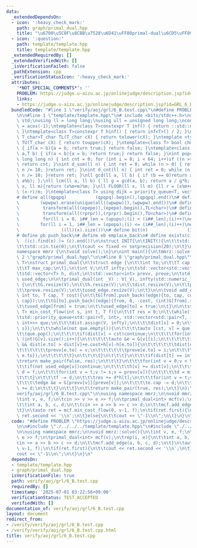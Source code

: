 ```yaml
---
data:
  _extendedDependsOn:
  - icon: ':heavy_check_mark:'
    path: graph/primal_dual.hpp
    title: "\u6700\u5C0F\u8CBB\u7528\u6D41\uFF08primal-dual\u6CD5\uFF09"
  - icon: ':question:'
    path: template/template.hpp
    title: template/template.hpp
  _extendedRequiredBy: []
  _extendedVerifiedWith: []
  _isVerificationFailed: false
  _pathExtension: cpp
  _verificationStatusIcon: ':heavy_check_mark:'
  attributes:
    '*NOT_SPECIAL_COMMENTS*': ''
    PROBLEM: https://judge.u-aizu.ac.jp/onlinejudge/description.jsp?id=GRL_6_B
    links:
    - https://judge.u-aizu.ac.jp/onlinejudge/description.jsp?id=GRL_6_B
  bundledCode: "#line 1 \"verify/aoj/grl/6_B.test.cpp\"\n#define PROBLEM \"https://judge.u-aizu.ac.jp/onlinejudge/description.jsp?id=GRL_6_B\"\
    \n\n#line 1 \"template/template.hpp\"\n# include <bits/stdc++.h>\nusing namespace\
    \ std;\nusing ll = long long;\nusing ull = unsigned long long;\nconst double pi\
    \ = acos(-1);\ntemplate<class T>constexpr T inf() { return ::std::numeric_limits<T>::max();\
    \ }\ntemplate<class T>constexpr T hinf() { return inf<T>() / 2; }\ntemplate <typename\
    \ T_char>T_char TL(T_char cX) { return tolower(cX); }\ntemplate <typename T_char>T_char\
    \ TU(T_char cX) { return toupper(cX); }\ntemplate<class T> bool chmin(T& a,T b)\
    \ { if(a > b){a = b; return true;} return false; }\ntemplate<class T> bool chmax(T&\
    \ a,T b) { if(a < b){a = b; return true;} return false; }\nint popcnt(unsigned\
    \ long long n) { int cnt = 0; for (int i = 0; i < 64; i++)if ((n >> i) & 1)cnt++;\
    \ return cnt; }\nint d_sum(ll n) { int ret = 0; while (n > 0) { ret += n % 10;\
    \ n /= 10; }return ret; }\nint d_cnt(ll n) { int ret = 0; while (n > 0) { ret++;\
    \ n /= 10; }return ret; }\nll gcd(ll a, ll b) { if (b == 0)return a; return gcd(b,\
    \ a%b); };\nll lcm(ll a, ll b) { ll g = gcd(a, b); return a / g*b; };\nll MOD(ll\
    \ x, ll m){return (x%m+m)%m; }\nll FLOOR(ll x, ll m) {ll r = (x%m+m)%m; return\
    \ (x-r)/m; }\ntemplate<class T> using dijk = priority_queue<T, vector<T>, greater<T>>;\n\
    # define all(qpqpq)           (qpqpq).begin(),(qpqpq).end()\n# define UNIQUE(wpwpw)\
    \        (wpwpw).erase(unique(all((wpwpw))),(wpwpw).end())\n# define LOWER(epepe)\
    \         transform(all((epepe)),(epepe).begin(),TL<char>)\n# define UPPER(rprpr)\
    \         transform(all((rprpr)),(rprpr).begin(),TU<char>)\n# define rep(i,upupu)\
    \         for(ll i = 0, i##_len = (upupu);(i) < (i##_len);(i)++)\n# define reps(i,opopo)\
    \        for(ll i = 1, i##_len = (opopo);(i) <= (i##_len);(i)++)\n# define len(x)\
    \                ((ll)(x).size())\n# define bit(n)               (1LL << (n))\n\
    # define pb push_back\n# define eb emplace_back\n# define exists(c, e)       \
    \  ((c).find(e) != (c).end())\n\nstruct INIT{\n\tINIT(){\n\t\tstd::ios::sync_with_stdio(false);\n\
    \t\tstd::cin.tie(0);\n\t\tcout << fixed << setprecision(20);\n\t}\n}INIT;\n\n\
    namespace mmrz {\n\tvoid solve();\n}\n\nint main(){\n\tmmrz::solve();\n}\n#line\
    \ 2 \"graph/primal_dual.hpp\"\n\n#line 8 \"graph/primal_dual.hpp\"\n\ntemplate<typename\
    \ T>\nstruct primal_dual{\n\tstruct edge {\n\t\tint to;\n\t\tT cap, cost, rev;\n\
    \t\tT max_cap;\n\t};\n\tint V;\n\tT infty;\n\tstd::vector<std::vector<edge>> G;\n\
    \tstd::vector<T> h, dist;\n\tstd::vector<int> prevv, preve;\n\tstd::vector<bool>\
    \ used_edge;\n\n\tprimal_dual(int _V) : V(_V), infty(std::numeric_limits<T>::max()/2)\
    \ {\n\t\tG.resize(V);\n\t\th.resize(V);\n\t\tdist.resize(V);\n\t\tprevv.resize(V);\n\
    \t\tpreve.resize(V);\n\t\tused_edge.resize(V);\n\t}\n\n\tvoid add_edge(int from,\
    \ int to, T cap, T cost){\n\t\tG[from].push_back((edge){to, cap, cost, (int)G[to].size(),\
    \ cap});\n\t\tG[to].push_back((edge){from, 0, -cost, (int)G[from].size()-1, 0});\n\
    \t\tused_edge[from] = true;\n\t\tused_edge[to] = true;\n\t}\n\n\tstd::pair<bool,\
    \ T> min_cost_flow(int s, int t, T f){\n\t\tT res = 0;\n\t\twhile(f > 0){\n\t\t\
    \tstd::priority_queue<std::pair<T, int>, std::vector<std::pair<T, int>>, std::greater<std::pair<T,\
    \ int>>> que;\n\t\t\tdist.assign(V, infty);\n\t\t\tdist[s] = 0;\n\t\t\tque.push({0,\
    \ s});\n\t\t\twhile(not que.empty()){\n\t\t\t\tauto [cst, v] = que.top();\n\t\t\
    \t\tque.pop();\n\t\t\t\tif(dist[v] < cst)continue;\n\t\t\t\tfor(int i = 0;i <\
    \ (int)G[v].size();i++){\n\t\t\t\t\tauto &e = G[v][i];\n\t\t\t\t\tif(e.cap > 0\
    \ && dist[e.to] > dist[v]+e.cost+h[v]-h[e.to]){\n\t\t\t\t\t\tdist[e.to] = dist[v]+e.cost+h[v]-h[e.to];\n\
    \t\t\t\t\t\tprevv[e.to] = v;\n\t\t\t\t\t\tpreve[e.to] = i;\n\t\t\t\t\t\tque.push({dist[e.to],\
    \ e.to});\n\t\t\t\t\t}\n\t\t\t\t}\n\t\t\t}\n\t\t\tif(dist[t] == infty){\n\t\t\t\
    \treturn make_pair(false, res);\n\t\t\t}\n\t\t\tfor(int v = 0;v < V;v++){\n\t\t\
    \t\tif(not used_edge[v])continue;\n\t\t\t\th[v] += dist[v];\n\t\t\t}\n\t\t\tT\
    \ d = f;\n\t\t\tfor(int v = t;v != s;v = prevv[v]){\n\t\t\t\td = min(d, G[prevv[v]][preve[v]].cap);\n\
    \t\t\t}\n\t\t\tf -= d;\n\t\t\tres += d*h[t];\n\t\t\tfor(int v = t;v != s;v = prevv[v]){\n\
    \t\t\t\tedge &e = G[prevv[v]][preve[v]];\n\t\t\t\te.cap -= d;\n\t\t\t\tG[v][e.rev].cap\
    \ += d;\n\t\t\t}\n\t\t}\n\t\treturn make_pair(true, res);\n\t}\n};\n#line 5 \"\
    verify/aoj/grl/6_B.test.cpp\"\n\nusing namespace mmrz;\n\nvoid mmrz::solve(){\n\
    \tint v, e, f;\n\tcin >> v >> e >> f;\n\tprimal_dual<int> mcf(v);\n\trep(i, e){\n\
    \t\tint a, b, c, d;\n\t\tcin >> a >> b >> c >> d;\n\t\tmcf.add_edge(a, b, c, d);\n\
    \t}\n\tauto ret = mcf.min_cost_flow(0, v-1, f);\n\tif(ret.first){\n\t\tcout <<\
    \ ret.second << '\\n';\n\t}else{\n\t\tcout << \"-1\\n\";\n\t}\n}\n"
  code: "#define PROBLEM \"https://judge.u-aizu.ac.jp/onlinejudge/description.jsp?id=GRL_6_B\"\
    \n\n#include \"./../../../template/template.hpp\"\n#include \"./../../../graph/primal_dual.hpp\"\
    \n\nusing namespace mmrz;\n\nvoid mmrz::solve(){\n\tint v, e, f;\n\tcin >> v >>\
    \ e >> f;\n\tprimal_dual<int> mcf(v);\n\trep(i, e){\n\t\tint a, b, c, d;\n\t\t\
    cin >> a >> b >> c >> d;\n\t\tmcf.add_edge(a, b, c, d);\n\t}\n\tauto ret = mcf.min_cost_flow(0,\
    \ v-1, f);\n\tif(ret.first){\n\t\tcout << ret.second << '\\n';\n\t}else{\n\t\t\
    cout << \"-1\\n\";\n\t}\n}\n"
  dependsOn:
  - template/template.hpp
  - graph/primal_dual.hpp
  isVerificationFile: true
  path: verify/aoj/grl/6_B.test.cpp
  requiredBy: []
  timestamp: '2025-07-01 03:22:56+09:00'
  verificationStatus: TEST_ACCEPTED
  verifiedWith: []
documentation_of: verify/aoj/grl/6_B.test.cpp
layout: document
redirect_from:
- /verify/verify/aoj/grl/6_B.test.cpp
- /verify/verify/aoj/grl/6_B.test.cpp.html
title: verify/aoj/grl/6_B.test.cpp
---
```

